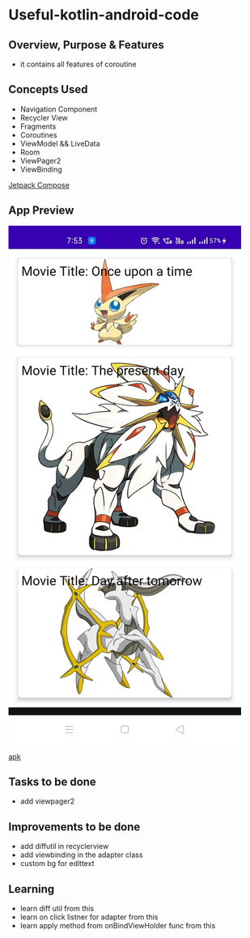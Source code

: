 # Useful-kotlin-android-code

## Overview, Purpose & Features
- it contains all features of coroutine

## Concepts Used
- Navigation Component
- Recycler View
- Fragments
- Coroutines
- ViewModel && LiveData
- Room
- ViewPager2
- ViewBinding

[Jetpack Compose](https://youtu.be/b_F2wzV45ZQ "Named link title")

## App Preview
![picture alt](https://github.com/abhineshchandra1234/ComposePractice/blob/master/ComposePractice.jpg "Title is optional") 

[apk](https://youtu.be/N7J27pBTtuI "Named link title")


## Tasks to be done
- add viewpager2

## Improvements to be done
- add diffutil in recyclerview
- add viewbinding in the adapter class
- custom bg for edittext

## Learning
- learn diff util from this
- learn on click listner for adapter from this
- learn apply method from onBindViewHolder func from this